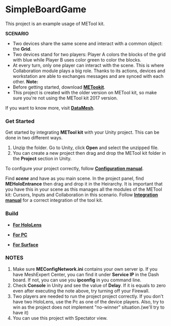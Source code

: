 # SimpleBoardGame
This project is an example usage of METool kit. 

**SCENARIO**
- Two devices share the same scene and interact with a common object: the **Grid**.
- Two devices stand for two players: Player A colors the blocks of the grid with blue while Player B uses color green to color the blocks. 
- At every turn, only one player can interact with the scene. This is where Collaboration module plays a big role. Thanks to its actions, devices and workstation are able to exchanges messages and are synced with each other.
**Note:**
- Before getting started, download [**METookit**](https://github.com/DataMesh-OpenSource/METoolkit "METoolkit Source"). 
- This project is created with the older version on METool kit, so make sure you're not using the METool kit 2017 version. 

If you want to know more, visit [**DataMesh**](https://www.datamesh.com/ "DataMesh website").


### Get Started
Get started by integrating **METool kit** with your Unity project. This can be done in two different ways. 
1. Unzip the folder. Go to Unity, click **Open** and select the unzipped file. 
2. You can create a new project then drag and drop the METool kit folder in the **Project** section in Unity. 

To configure your project correctly, follow [**Configuration manual**](http://docs.datamesh.com/projects/me-live/en/latest/toolkit/toolkit-man-configure-your-project/ "Project Config"). 

Find **_scene_** and have as you main scene. In the project panel, find **MEHoloEntrance** then drag and drop it in the Heirarchy. It is important that you have this in your scene as this manages all the modules of the METool kit: Cursors, Inputs and Collaboration in this scenario. Follow [**Integration manual**](http://docs.datamesh.com/projects/me-live/en/latest/toolkit/toolkit-man-integrated-METoolkit/ "Integration Manual") for a correct integration of the tool kit.  

### Build
- [**For HoloLens**](https://github.com/DataMesh-OpenSource/SolarSystemExplorer/blob/master/Docs/DiveDeeper/build-hololens-app.md "HoloLens build")

- [**For PC**](https://github.com/DataMesh-OpenSource/SolarSystemExplorer/blob/master/Docs/DiveDeeper/build-pc-app.md#build-pc-app "PC build")

- [**For Surface**](https://github.com/DataMesh-OpenSource/SolarSystemExplorer/blob/master/Docs/DiveDeeper/build-surface-app.md "Surface build")


### NOTES
1. Make sure **MEConfigNetwork.ini** contains your own server ip. If you have MeshExpert Center, you can find it under **Service IP** in the Dash board. If not, you can use you **ipconfig** in you command line.
2. Check **Console** in Unity and see the value of **Delay**. If it is equals to zero even after executing the note above, try turning off your Firewall. 
3. Two players are needed to run the project project correctly.  If you don't have two HoloLens, use the Pc as one of the device players. Also, try to win as the project does not implement "no-winner" situation.(we'll try to have it)
4. You can use this project with Spectator view. 
